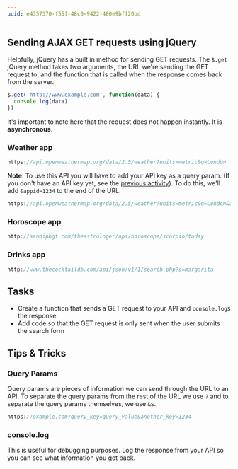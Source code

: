 ```yaml
---
uuid: e4357370-f55f-48c0-9422-480e9bff20bd
---
```


## Sending AJAX GET requests using jQuery

Helpfully, jQuery has a built in method for sending GET requests. The `$.get` jQuery method takes two arguments, the URL we're sending the GET request to, and the function that is called when the response comes back from the server.

```javascript
$.get('http://www.example.com', function(data) {
  console.log(data)
})
```

It's important to note here that the request does not happen instantly. It is **asynchronous**.

### Weather app

```javascript
https://api.openweathermap.org/data/2.5/weather?units=metric&q=London
```

**Note**: To use this API you will have to add your API key as a query param. (If you don't have an API key yet, see the [previous activity](/74fbd7e1-3c97-41a9-a6cf-a441e07958b1)). To do this, we'll add `&appid=1234` to the end of the URL.

```javascript
https://api.openweathermap.org/data/2.5/weather?units=metric&q=London&appid=1234
```

### Horoscope app

```javascript
http://sandipbgt.com/theastrologer/api/horoscope/scorpio/today
```

### Drinks app

```javascript
http://www.thecocktaildb.com/api/json/v1/1/search.php?s=margarita
```

## Tasks

- Create a function that sends a GET request to your API and `console.log`s the response.
- Add code so that the GET request is only sent when the user submits the search form

## Tips & Tricks

### Query Params

Query params are pieces of information we can send through the URL to an API. To separate the query params from the rest of the URL we use `?` and to separate the query params themselves, we use `&`s.

```javascript
https://example.com?query_key=query_value&another_key=1234
```

### console.log

This is useful for debugging purposes. Log the response from your API so you can see what information you get back.
